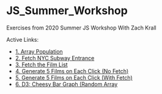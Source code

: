 # JS_Summer_Workshop

Exercises from 2020 Summer JS Workshop 
With Zach Krall

Active Links: 
- [1. Array Population](https://inhyelee-data.github.io/JS_Summer_Workshop/1_Array/)
- [2. Fetch NYC Subway Entrance](https://inhyelee-data.github.io/JS_Summer_Workshop/2_Fetch_NYC_Subway_entrances/)
- [3. Fetch the Film List](https://inhyelee-data.github.io/JS_Summer_Workshop/3_Fetch_Films_List/)
- [4. Generate 5 Films on Each Click (No Fetch)](https://inhyelee-data.github.io/JS_Summer_Workshop/4_Generate_Films_onClick(No%20Fetch)/)
- [5. Generate 5 Films on Each Click (With Fetch)](https://inhyelee-data.github.io/JS_Summer_Workshop/5_Fetch_Generate_Films_onClick/)
- [6. D3: Cheesy Bar Graph (Random Array](https://inhyelee-data.github.io/JS_Summer_Workshop/6_D3_Cheesy_BarGraph_Animation/)

